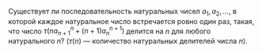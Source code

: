Существует ли последовательность натуральных чисел $a_1,a_2,\ldots$, в которой каждое натуральное число встречается ровно один раз, такая, что число 
$\tau(na_{n+1}^n+\left(n+1\right)a_n^{n+1})$ делится на $n$ для любого натурального $n$? ($\tau(n)$ — количество натуральных делителей числа $n$).